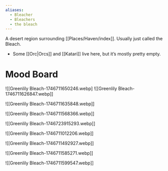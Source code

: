```yaml
---
aliases:
  - Bleacher
  - Bleachers
  - the bleach
---
```

A desert region surrounding [[Places/Haven/index]]. Usually just called the Bleach.
* Some [[Orc|Orcs]] and [[Katari]] live here, but it’s mostly pretty empty.

# Mood Board

![[Greenlily Bleach-1746711650246.webp]
![[Greenlily Bleach-1746711626847.webp]]

![[Greenlily Bleach-1746711635848.webp]]

![[Greenlily Bleach-1746711568366.webp]]

![[Greenlily Bleach-1746723915293.webp]]

![[Greenlily Bleach-1746711012206.webp]]

![[Greenlily Bleach-1746711492927.webp]]

![[Greenlily Bleach-1746711585271.webp]]

![[Greenlily Bleach-1746711599547.webp]]
